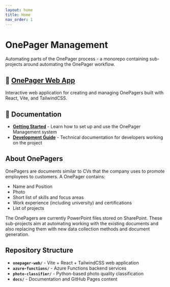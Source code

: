 ```yaml
---
layout: home
title: Home
nav_order: 1
---
```


# OnePager Management

Automating parts of the OnePager process - a monorepo containing sub-projects around automating the OnePager workflow.

## 🚀 [OnePager Web App](./app/)

Interactive web application for creating and managing OnePagers built with React, Vite, and TailwindCSS.

## 📖 Documentation

- **[Getting Started](./01-getting-started/)** - Learn how to set up and use the OnePager Management system
- **[Development Guide](./02-development/)** - Technical documentation for developers working on the project  

## About OnePagers

OnePagers are documents similar to CVs that the company uses to promote employees to customers. A OnePager contains:

- Name and Position
- Photo
- Short list of skills and focus areas
- Work experience (including university) and certifications
- List of projects

The OnePagers are currently PowerPoint files stored on SharePoint. These sub-projects aim at automating working with the existing documents and also replacing them with new data collection methods and document generation.

## Repository Structure

- **`onepager-web/`** - Vite + React + TailwindCSS web application
- **`azure-functions/`** - Azure Functions backend services
- **`photo-classifier/`** - Python-based photo quality classification
- **`docs/`** - Documentation and GitHub Pages content
